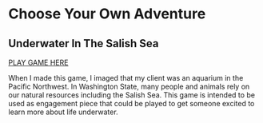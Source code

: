# Choose Your Own Adventure  

## Underwater In The Salish Sea

[PLAY GAME HERE](https://ccmatson-choose-your-own-adventure.netlify.app/)

When I made this game, I imaged that my client was an aquarium in the Pacific Northwest. In Washington State, many people and animals rely on our natural resources including the Salish Sea. This game is intended to be used as engagement piece that could be played to get someone excited to learn more about life underwater. 
